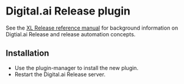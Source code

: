 # Digital.ai Release plugin


See the [XL Release reference manual](https://docs.xebialabs.com/xl-release) for background information on Digtial.ai Release and release automation concepts.  

## Installation

* Use the plugin-manager to install the new plugin.
* Restart the Digital.ai Release server.
